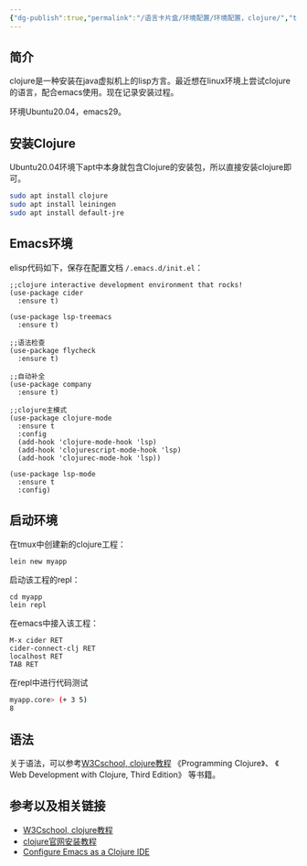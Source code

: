 ```yaml
---
{"dg-publish":true,"permalink":"/语言卡片盒/环境配置/环境配置，clojure/","tags":["环境配置"]}
---
```



## 简介

clojure是一种安装在java虚拟机上的lisp方言。最近想在linux环境上尝试clojure的语言，配合emacs使用。现在记录安装过程。

环境Ubuntu20.04，emacs29。

## 安装Clojure

Ubuntu20.04环境下apt中本身就包含Clojure的安装包，所以直接安装clojure即可。

```bash
sudo apt install clojure
sudo apt install leiningen
sudo apt install default-jre
```


## Emacs环境

elisp代码如下，保存在配置文档 `/.emacs.d/init.el`：

```elisp
;;clojure interactive development environment that rocks!
(use-package cider
  :ensure t)

(use-package lsp-treemacs
  :ensure t)

;;语法检查
(use-package flycheck
  :ensure t)

;;自动补全
(use-package company
  :ensure t)

;;clojure主模式
(use-package clojure-mode
  :ensure t
  :config
  (add-hook 'clojure-mode-hook 'lsp)
  (add-hook 'clojurescript-mode-hook 'lsp)
  (add-hook 'clojurec-mode-hok 'lsp))

(use-package lsp-mode
  :ensure t
  :config)
```

## 启动环境

在tmux中创建新的clojure工程：

```bash
lein new myapp
```

启动该工程的repl：

```
cd myapp
lein repl
```

在emacs中接入该工程：

``` emacs
M-x cider RET
cider-connect-clj RET
localhost RET
TAB RET
```

在repl中进行代码测试

```bash
myapp.core> (+ 3 5)
8
```

## 语法

关于语法，可以参考[W3Cschool, clojure教程](https://www.w3cschool.cn/clojure/clojure-j5w81wf2.html) 《Programming Clojure》、 《 Web Development with Clojure, Third Edition》 等书籍。

## 参考以及相关链接
- [W3Cschool, clojure教程](https://www.w3cschool.cn/clojure/clojure-j5w81wf2.html)
- [clojure官网安装教程](https://clojure.org/guides/install_clojure)
- [Configure Emacs as a Clojure IDE](https://emacs-lsp.github.io/lsp-mode/tutorials/clojure-guide/)